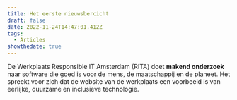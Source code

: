 ```yaml
---
title: Het eerste nieuwsbercicht
draft: false
date: 2022-11-24T14:47:01.412Z
tags:
  - Articles
showthedate: true
---
```

De Werkplaats Responsible IT Amsterdam (RITA) doet **makend onderzoek** naar software die goed is voor de mens, de maatschappij en de planeet. Het spreekt voor zich dat de website van de werkplaats een voorbeeld is van eerlijke, duurzame en inclusieve technologie.